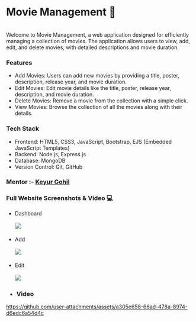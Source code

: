 <h1>Movie Management 🎥</h1><br>
Welcome to Movie Management, a web application designed for efficiently managing a collection of movies. The application allows users to view, add, edit, and delete movies, with detailed descriptions and movie duration.
<br>
<h3>Features</h3>
<ul>
  <li>
     Add Movies: Users can add new movies by providing a title, poster, description, release year, and movie duration.
  </li>
  <li>
     Edit Movies: Edit movie details like the title, poster, release year, description, and movie duration.
  </li>
  <li>
     Delete Movies: Remove a movie from the collection with a simple click.
  </li>
  <li>
      View Movies: Browse the collection of all the movies along with their details.
  </li>

</ul>
<h3>Tech Stack</h3>
<ul>
  <li>
     Frontend: HTML5, CSS3, JavaScript, Bootstrap, EJS (Embedded JavaScript Templates)
  </li>
  <li>
      Backend: Node.js, Express.js
  </li>
  <li>
      Database: MongoDB
  </li>
  <li>
      Version Control: Git, GitHub
  </li>
  
</ul>
<h3>
    Mentor :- <a href="https://github.com/keyurgohil13">Keyur Gohil </a>
</h3>
<h3> Full Website Screenshots & Video 💻</h3>
<ul>
  <li>
    Dashboard
    <br>
    <br>
    <img src="https://firebasestorage.googleapis.com/v0/b/img-str.appspot.com/o/dash-prime.png?alt=media&token=60d6363e-d71f-4dae-9474-230c1b18a154" />
    <br>
    <br>
  </li>
  <li>
    Add
    <br>
    <br>
    <img src="https://firebasestorage.googleapis.com/v0/b/img-str.appspot.com/o/add-movie.png?alt=media&token=731ff500-36f8-4295-ba5b-d5d02567fe58" />
    <br>
    <br>
  </li>
  <li>
    Edit
    <br>
    <br>
    <img src="https://firebasestorage.googleapis.com/v0/b/img-str.appspot.com/o/Amazon-Prime.png?alt=media&token=62d2395e-f4ea-41fa-9026-9dd38edb6160" />
  </li>
</ul>
<h3><ul><li>Video</li></ul></h3>

https://github.com/user-attachments/assets/a305e658-66ad-478a-8974-d6edc6a54d4c
